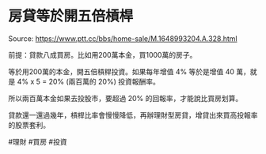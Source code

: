 # 房貸等於開五倍槓桿

Source: https://www.ptt.cc/bbs/home-sale/M.1648993204.A.328.html

前提：貸款八成買房。比如用200萬本金，買1000萬的房子。

等於用200萬的本金，開五倍槓桿投資。如果每年增值 4% 等於是增值 40 萬，就是 4% x 5 = 20% (兩百萬的 20%) 投資報酬率。

所以兩百萬本金如果去投股市，要超過 20% 的回報率，才能說比買房划算。

貸款還一還過幾年，槓桿比率會慢慢降低，再辦理財型房貸，增貸出來買高投報率的股票套利。

#理財 #買房 #投資